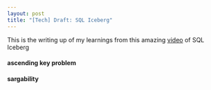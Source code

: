 ```yaml
---
layout: post
title: "[Tech] Draft: SQL Iceberg"
---
```

This is the writing up of my learnings from this amazing [video](https://www.youtube.com/watch?v=JZRWkfXNQOk) of SQL Iceberg
#### ascending key problem

#### sargability



